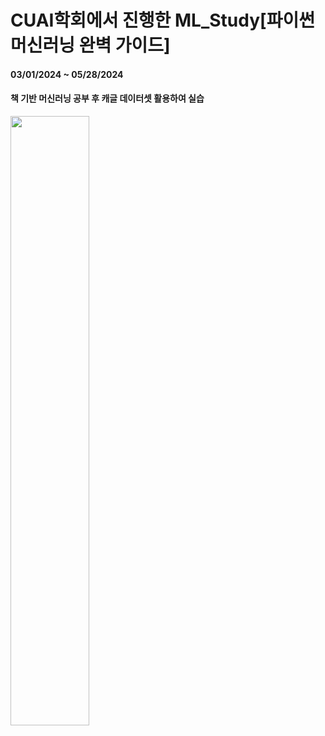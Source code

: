 
# CUAI학회에서 진행한 ML_Study[파이썬 머신러닝 완벽 가이드]<br/>
#### 03/01/2024 ~ 05/28/2024<br/>
#### 책 기반 머신러닝 공부 후 캐글 데이터셋 활용하여 실습
<img width="50%" src="https://github.com/taeyk1/ML_Study/assets/71509981/9156de6a-e296-49a7-93e9-0892712ddf11">

